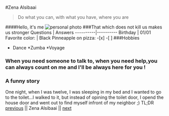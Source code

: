 #Zena Alsibaai
> Do what you can, with what you have, where you are
>

####Hello, it's me
![personal photo](markdown-challenge/Zena-photo.png)
###That which does not kill us makes us stronger
Questions | Answers
----------|----------
Birthday  | 01/01
Favorite color: | Black
Pinneapple on pizza: -[x] -[ ]
###Hobbies
* Dance
  *Zumba
*Voyage
### When you need someone to talk to, when you need help,you can always count on me and I'll be always here for you !
### A funny story
One night, when I was twelve, I was sleeping in my bed and I wanted to go to the toilet...I walked to it, but instead of opining the toilet door, I opend the house door and went out to find myself infront of my neighbor ;)
TL;DR 
[previous](https://github.com/yunhsiaho/markdown-challenge) || Zena Alsibaai || [next](https://github.com/Ooverz/markdown-challenge)  
